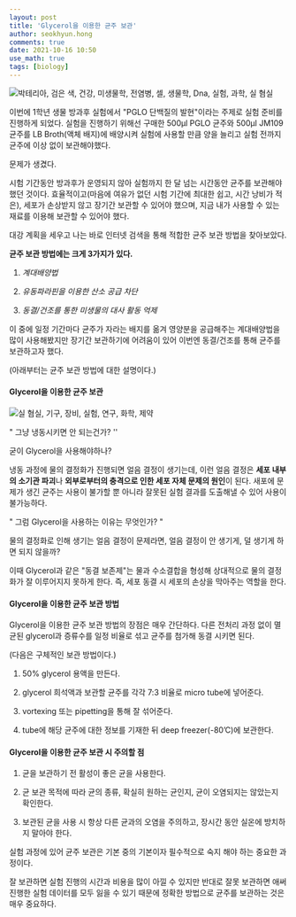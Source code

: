 ```yaml
---
layout: post
title: 'Glycerol을 이용한 균주 보관'
author: seokhyun.hong
comments: true
date: 2021-10-16 10:50
use_math: true
tags: [biology]
---
```




![박테리아, 검은 색, 건강, 미생물학, 전염병, 셀, 생물학, Dna, 실험, 과학, 실 혐실](https://cdn.pixabay.com/photo/2014/06/01/19/58/bacteria-359956_960_720.jpg)



 이번에 1학년 생물 방과후 실험에서 "PGLO 단백질의 발현"이라는 주제로 실험 준비를 진행하게 되었다. 실험을 진행하기 위해선 구매한 500µl PGLO 균주와  500µl JM109 균주를 LB Broth(액체 배지)에 배양시켜 실험에 사용할 만큼 양을 늘리고 실험 전까지 균주에 이상 없이 보관해야했다.



 문제가 생겼다.



 시험 기간동안 방과후가 운영되지 않아 실험까지 한 달 넘는 시간동안 균주를 보관해야 했던 것이다. 효율적이고(마음에 여유가 없던 시험 기간에 최대한 쉽고, 시간 낭비가 적은), 세포가 손상받지 않고 장기간 보관할 수 있어야 했으며, 지금 내가 사용할 수 있는 재료를 이용해 보관할 수 있어야 했다. 



대강 계획을 세우고 나는 바로 인터넷 검색을 통해 적합한 균주 보관 방법을 찾아보았다.



**균주 보관 방법에는 크게 3가지가 있다.**

1. *계대배양법*

2. *유동파라핀을 이용한 산소 공급 차단*

3. *동결/건조를 통한 미생물의 대사 활동 억제*



이 중에 일정 기간마다 균주가 자라는 배지를 옮겨 영양분을 공급해주는 계대배양법을 많이 사용해봤지만 장기간 보관하기에 어려움이 있어 이번엔 동결/건조를 통해 균주를 보관하고자 했다.







(아래부터는 균주 보관 방법에 대한 설명이다.)



#### Glycerol을 이용한 균주 보관



![실 혐실, 기구, 장비, 실험, 연구, 화학, 제약](https://cdn.pixabay.com/photo/2013/11/24/11/10/laboratory-217041_960_720.jpg)



" 그냥 냉동시키면 안 되는건가? ''

 

굳이 Glycerol을 사용해야하나?

 냉동 과정에 물의 결정화가 진행되면 얼음 결정이 생기는데, 이런 얼음 결정은  **세포 내부의 소기관 파괴**나 **외부로부터의 충격으로 인한 세포 자체 문제의 원인**이 된다.  새포에 문제가 생긴 균주는 사용이 불가할 뿐 아니라 잘못된 실험 결과를 도출해낼 수 있어 사용이 불가능하다.

  



" 그럼 Glycerol을 사용하는 이유는 무엇인가? "



 물의 결정화로 인해 생기는 얼음 결정이 문제라면, 얼음 결정이 안 생기게, 덜 생기게 하면 되지 않을까?  

이때 Glycerol과 같은 "동결 보존제"는 물과 수소결합을 형성해 상대적으로 물의 결정화가 잘 이루어지지 못하게 한다. 즉, 세포 동결 시 세포의 손상을 막아주는 역할을 한다.





#### Glycerol을 이용한 균주 보관 방법

 Glycerol을 이용한 균주 보관 방법의 장점은 매우 간단하다. 다른 전처리 과정 없이 멸균된 glycerol과 증류수를 일정 비율로 섞고 균주를 첨가해 동결 시키면 된다.

(다음은 구체적인 보관 방법이다.)



1) 50% glycerol 용액을 만든다.

2. glycerol 희석액과 보관할 균주를 각각 7:3 비율로 micro tube에 넣어준다.

3. vortexing 또는 pipetting을 통해 잘 섞어준다.

4. tube에 해당 균주에 대한 정보를 기재한 뒤 deep freezer(-80’C)에 보관한다.





#### Glycerol을 이용한 균주 보관 시 주의할 점



1. 균을 보관하기 전 활성이 좋은 균을 사용한다.

2. 균 보관 목적에 따라 균의 종류, 확실히 원하는 균인지, 균이 오염되지는 않았는지 확인한다.

3. 보관된 균을 사용 시 항상 다른 균과의 오염을 주의하고, 장시간 동안 실온에 방치하지 말아야 한다.





 실험 과정에 있어 균주 보관은 기본 중의 기본이자 필수적으로 숙지 해야 하는 중요한 과정이다. 

 잘 보관하면 실험 진행의 시간과 비용을 많이 아낄 수 있지만 반대로 잘못 보관하면 애써 진행한 실험 데이터를 모두 잃을 수 있기 때문에 정확한 방법으로 균주를 보관하는 것은 매우 중요하다. 

 